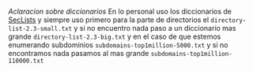 *Aclaracion sobre diccionarios*
En lo personal uso los diccionarios de [SecLists](https://github.com/danielmiessler/SecLists) y siempre uso primero para la parte de directorios el `directory-list-2.3-small.txt` y si no encuentro nada paso a un diccionario mas grande `directory-list-2.3-big.txt` y en el caso de que estemos enumerando subdominios `subdomains-top1million-5000.txt` y si no encontramos nada pasamos al mas grande `subdomains-top1million-110000.txt`